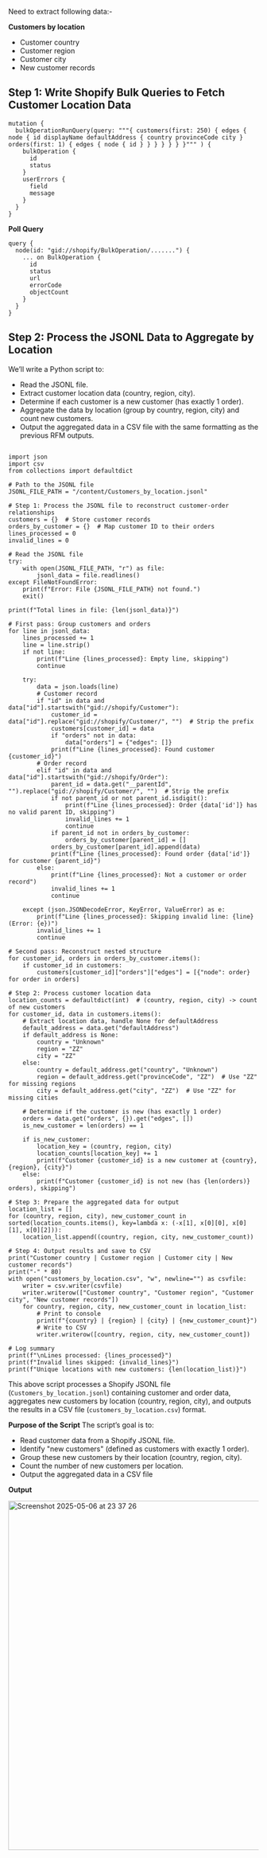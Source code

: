 Need to extract following data:-

**Customers by location**

- Customer country
- Customer region
- Customer city
- New customer records

## Step 1: Write Shopify Bulk Queries to Fetch Customer Location Data

```
mutation {
  bulkOperationRunQuery(query: """{ customers(first: 250) { edges { node { id displayName defaultAddress { country provinceCode city } orders(first: 1) { edges { node { id } } } } } } }""" ) {
    bulkOperation {
      id
      status
    }
    userErrors {
      field
      message
    }
  }
}

```

**Poll Query**

```
query {
  node(id: "gid://shopify/BulkOperation/.......") {
    ... on BulkOperation {
      id
      status
      url
      errorCode
      objectCount
    }
  }
}

```


## Step 2: Process the JSONL Data to Aggregate by Location

We’ll write a Python script to:

- Read the JSONL file.
- Extract customer location data (country, region, city).
- Determine if each customer is a new customer (has exactly 1 order).
- Aggregate the data by location (group by country, region, city) and count new customers.
- Output the aggregated data in a CSV file with the same formatting as the previous RFM outputs.

```

import json
import csv
from collections import defaultdict

# Path to the JSONL file
JSONL_FILE_PATH = "/content/Customers_by_location.jsonl"

# Step 1: Process the JSONL file to reconstruct customer-order relationships
customers = {}  # Store customer records
orders_by_customer = {}  # Map customer ID to their orders
lines_processed = 0
invalid_lines = 0

# Read the JSONL file
try:
    with open(JSONL_FILE_PATH, "r") as file:
        jsonl_data = file.readlines()
except FileNotFoundError:
    print(f"Error: File {JSONL_FILE_PATH} not found.")
    exit()

print(f"Total lines in file: {len(jsonl_data)}")

# First pass: Group customers and orders
for line in jsonl_data:
    lines_processed += 1
    line = line.strip()
    if not line:
        print(f"Line {lines_processed}: Empty line, skipping")
        continue
    
    try:
        data = json.loads(line)
        # Customer record
        if "id" in data and data["id"].startswith("gid://shopify/Customer"):
            customer_id = data["id"].replace("gid://shopify/Customer/", "")  # Strip the prefix
            customers[customer_id] = data
            if "orders" not in data:
                data["orders"] = {"edges": []}
            print(f"Line {lines_processed}: Found customer {customer_id}")
        # Order record
        elif "id" in data and data["id"].startswith("gid://shopify/Order"):
            parent_id = data.get("__parentId", "").replace("gid://shopify/Customer/", "")  # Strip the prefix
            if not parent_id or not parent_id.isdigit():
                print(f"Line {lines_processed}: Order {data['id']} has no valid parent ID, skipping")
                invalid_lines += 1
                continue
            if parent_id not in orders_by_customer:
                orders_by_customer[parent_id] = []
            orders_by_customer[parent_id].append(data)
            print(f"Line {lines_processed}: Found order {data['id']} for customer {parent_id}")
        else:
            print(f"Line {lines_processed}: Not a customer or order record")
            invalid_lines += 1
            continue
    
    except (json.JSONDecodeError, KeyError, ValueError) as e:
        print(f"Line {lines_processed}: Skipping invalid line: {line} (Error: {e})")
        invalid_lines += 1
        continue

# Second pass: Reconstruct nested structure
for customer_id, orders in orders_by_customer.items():
    if customer_id in customers:
        customers[customer_id]["orders"]["edges"] = [{"node": order} for order in orders]

# Step 2: Process customer location data
location_counts = defaultdict(int)  # (country, region, city) -> count of new customers
for customer_id, data in customers.items():
    # Extract location data, handle None for defaultAddress
    default_address = data.get("defaultAddress")
    if default_address is None:
        country = "Unknown"
        region = "ZZ"
        city = "ZZ"
    else:
        country = default_address.get("country", "Unknown")
        region = default_address.get("provinceCode", "ZZ")  # Use "ZZ" for missing regions
        city = default_address.get("city", "ZZ")  # Use "ZZ" for missing cities
    
    # Determine if the customer is new (has exactly 1 order)
    orders = data.get("orders", {}).get("edges", [])
    is_new_customer = len(orders) == 1
    
    if is_new_customer:
        location_key = (country, region, city)
        location_counts[location_key] += 1
        print(f"Customer {customer_id} is a new customer at {country}, {region}, {city}")
    else:
        print(f"Customer {customer_id} is not new (has {len(orders)} orders), skipping")

# Step 3: Prepare the aggregated data for output
location_list = []
for (country, region, city), new_customer_count in sorted(location_counts.items(), key=lambda x: (-x[1], x[0][0], x[0][1], x[0][2])):
    location_list.append((country, region, city, new_customer_count))

# Step 4: Output results and save to CSV
print("Customer country | Customer region | Customer city | New customer records")
print("-" * 80)
with open("customers_by_location.csv", "w", newline="") as csvfile:
    writer = csv.writer(csvfile)
    writer.writerow(["Customer country", "Customer region", "Customer city", "New customer records"])
    for country, region, city, new_customer_count in location_list:
        # Print to console
        print(f"{country} | {region} | {city} | {new_customer_count}")
        # Write to CSV
        writer.writerow([country, region, city, new_customer_count])

# Log summary
print(f"\nLines processed: {lines_processed}")
print(f"Invalid lines skipped: {invalid_lines}")
print(f"Unique locations with new customers: {len(location_list)}")

```

This above script processes a Shopify JSONL file (`Customers_by_location.jsonl`) containing customer and order data, aggregates new customers by location (country, region, city), and outputs the results in a CSV file (`customers_by_location.csv`) format.

**Purpose of the Script**
The script’s goal is to:

- Read customer data from a Shopify JSONL file.
- Identify "new customers" (defined as customers with exactly 1 order).
- Group these new customers by their location (country, region, city).
- Count the number of new customers per location.
- Output the aggregated data in a CSV file

**Output**

<img width="702" alt="Screenshot 2025-05-06 at 23 37 26" src="https://github.com/user-attachments/assets/abc8e153-b5b5-4de6-ad53-6da69894a368" />

